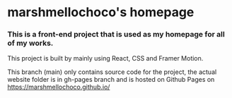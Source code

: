 # marshmellochoco's homepage

### This is a front-end project that is used as my homepage for all of my works.
This project is built by mainly using React, CSS and Framer Motion.

This branch (main) only contains source code for the project, the actual website folder is in gh-pages branch and is hosted on Github Pages on https://marshmellochoco.github.io/
